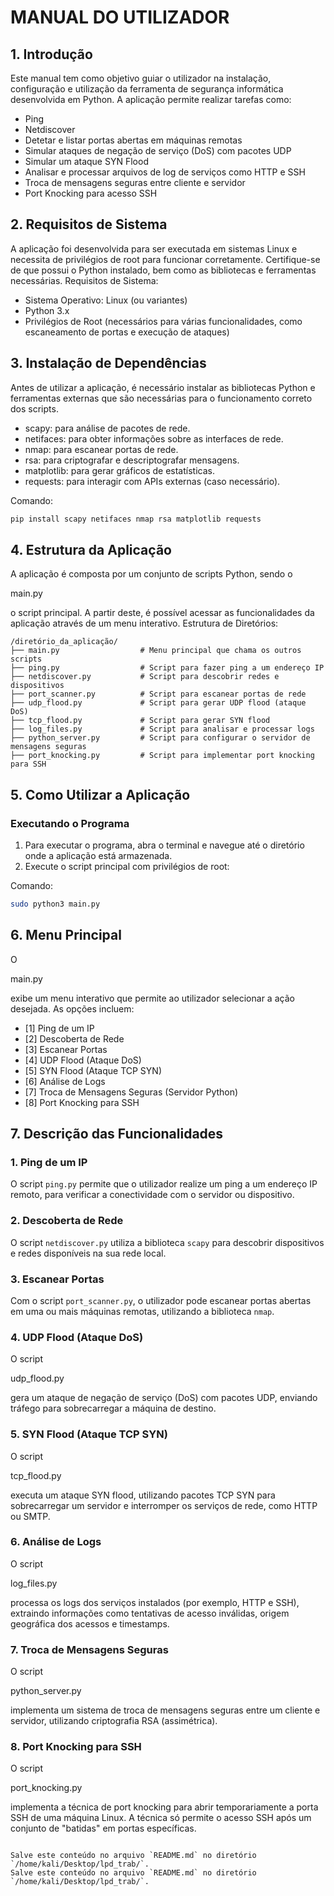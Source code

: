
# MANUAL DO UTILIZADOR

## 1. Introdução
Este manual tem como objetivo guiar o utilizador na instalação, configuração e utilização da ferramenta de segurança informática desenvolvida em Python. A aplicação permite realizar tarefas como:
- Ping
- Netdiscover
- Detetar e listar portas abertas em máquinas remotas
- Simular ataques de negação de serviço (DoS) com pacotes UDP
- Simular um ataque SYN Flood
- Analisar e processar arquivos de log de serviços como HTTP e SSH
- Troca de mensagens seguras entre cliente e servidor
- Port Knocking para acesso SSH

## 2. Requisitos de Sistema
A aplicação foi desenvolvida para ser executada em sistemas Linux e necessita de privilégios de root para funcionar corretamente. Certifique-se de que possui o Python instalado, bem como as bibliotecas e ferramentas necessárias.
Requisitos de Sistema:
- Sistema Operativo: Linux (ou variantes)
- Python 3.x
- Privilégios de Root (necessários para várias funcionalidades, como escaneamento de portas e execução de ataques)

## 3. Instalação de Dependências
Antes de utilizar a aplicação, é necessário instalar as bibliotecas Python e ferramentas externas que são necessárias para o funcionamento correto dos scripts.
- scapy: para análise de pacotes de rede.
- netifaces: para obter informações sobre as interfaces de rede.
- nmap: para escanear portas de rede.
- rsa: para criptografar e descriptografar mensagens.
- matplotlib: para gerar gráficos de estatísticas.
- requests: para interagir com APIs externas (caso necessário).

Comando:
```sh
pip install scapy netifaces nmap rsa matplotlib requests
```

## 4. Estrutura da Aplicação
A aplicação é composta por um conjunto de scripts Python, sendo o 

main.py

 o script principal. A partir deste, é possível acessar as funcionalidades da aplicação através de um menu interativo.
Estrutura de Diretórios:
```
/diretório_da_aplicação/
├── main.py                  # Menu principal que chama os outros scripts
├── ping.py                  # Script para fazer ping a um endereço IP
├── netdiscover.py           # Script para descobrir redes e dispositivos
├── port_scanner.py          # Script para escanear portas de rede
├── udp_flood.py             # Script para gerar UDP flood (ataque DoS)
├── tcp_flood.py             # Script para gerar SYN flood
├── log_files.py             # Script para analisar e processar logs
├── python_server.py         # Script para configurar o servidor de mensagens seguras
├── port_knocking.py         # Script para implementar port knocking para SSH
```

## 5. Como Utilizar a Aplicação
### Executando o Programa
1. Para executar o programa, abra o terminal e navegue até o diretório onde a aplicação está armazenada.
2. Execute o script principal com privilégios de root:

Comando:
```sh
sudo python3 main.py
```

## 6. Menu Principal
O 

main.py

 exibe um menu interativo que permite ao utilizador selecionar a ação desejada. As opções incluem:
- [1] Ping de um IP
- [2] Descoberta de Rede
- [3] Escanear Portas
- [4] UDP Flood (Ataque DoS)
- [5] SYN Flood (Ataque TCP SYN)
- [6] Análise de Logs
- [7] Troca de Mensagens Seguras (Servidor Python)
- [8] Port Knocking para SSH

## 7. Descrição das Funcionalidades
### 1. Ping de um IP
O script `ping.py` permite que o utilizador realize um ping a um endereço IP remoto, para verificar a conectividade com o servidor ou dispositivo.

### 2. Descoberta de Rede
O script `netdiscover.py` utiliza a biblioteca `scapy` para descobrir dispositivos e redes disponíveis na sua rede local.

### 3. Escanear Portas
Com o script `port_scanner.py`, o utilizador pode escanear portas abertas em uma ou mais máquinas remotas, utilizando a biblioteca `nmap`.

### 4. UDP Flood (Ataque DoS)
O script 

udp_flood.py

 gera um ataque de negação de serviço (DoS) com pacotes UDP, enviando tráfego para sobrecarregar a máquina de destino.

### 5. SYN Flood (Ataque TCP SYN)
O script 

tcp_flood.py

 executa um ataque SYN flood, utilizando pacotes TCP SYN para sobrecarregar um servidor e interromper os serviços de rede, como HTTP ou SMTP.

### 6. Análise de Logs
O script 

log_files.py

 processa os logs dos serviços instalados (por exemplo, HTTP e SSH), extraindo informações como tentativas de acesso inválidas, origem geográfica dos acessos e timestamps.

### 7. Troca de Mensagens Seguras
O script 

python_server.py

 implementa um sistema de troca de mensagens seguras entre um cliente e servidor, utilizando criptografia RSA (assimétrica).

### 8. Port Knocking para SSH
O script 

port_knocking.py

 implementa a técnica de port knocking para abrir temporariamente a porta SSH de uma máquina Linux. A técnica só permite o acesso SSH após um conjunto de "batidas" em portas específicas.
```

Salve este conteúdo no arquivo `README.md` no diretório `/home/kali/Desktop/lpd_trab/`.
Salve este conteúdo no arquivo `README.md` no diretório `/home/kali/Desktop/lpd_trab/`.
